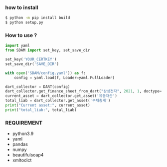 ### how to install
```bash 
$ python -m pip install build
$ python setup.py
```

### How to use ?
```Python 3
import yaml
from SDAM import set_key, set_save_dir

set_key('YOUR_CERTKEY')
set_save_dir('SAVE_DIR')

with open('SDAM/config.yaml')) as f:
    config = yaml.load(f, Loader=yaml.FullLoader)

dart_collector = DART(config)
dart_collector.get_finance_sheet_from_dart("삼성전자", 2021, 1, doctype="CFS")
current_asset = dart_collector.get_asset('유동자산')
total_liab = dart_collector.get_asset('부채총계')
print("Current asset:", current_asset)
print("total_liab:", total_liab)
```


### REQUIREMENT
- python3.9
- yaml
- pandas
- numpy
- beautifulsoap4
- xmltodict 
